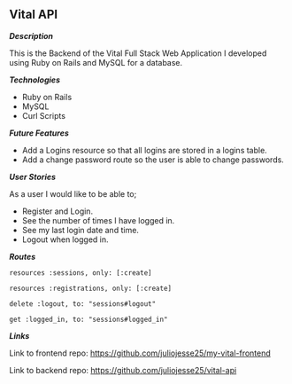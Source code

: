 ## Vital API

**_Description_**

This is the Backend of the Vital Full Stack Web Application I developed using Ruby on Rails and MySQL for a database.

**_Technologies_**

- Ruby on Rails
- MySQL
- Curl Scripts

**_Future Features_**

- Add a Logins resource so that all logins are stored in a logins table.
- Add a change password route so the user is able to change passwords.

**_User Stories_**

As a user I would like to be able to;

- Register and Login.
- See the number of times I have logged in.
- See my last login date and time.
- Logout when logged in.

**_Routes_**

`resources :sessions, only: [:create]`

`resources :registrations, only: [:create]`

`delete :logout, to: "sessions#logout"`

`get :logged_in, to: "sessions#logged_in"`

**_Links_**

Link to frontend repo: https://github.com/juliojesse25/my-vital-frontend

Link to backend repo: https://github.com/juliojesse25/vital-api
